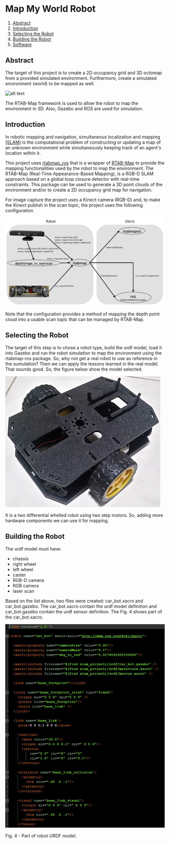 # Map My World Robot #

1. [Abstract](#abs)
2. [Introduction](#intro)
2. [Selecting the Robot](#sel_robot)
2. [Building the Robot](#buid_robot)
3. [Software](#soft)

[image_0]: ./images/giphy.gif
[image_1]: ./images/kinect.jpg
[image_2]: ./images/real_robot.jpg
[image_3]: ./images/car_bot_urdf.jpg

## Abstract <a id='abs'></a>

The target of this project is to create a 2D occupancy grid and 3D octomap from a provided simulated environment. Furthermore, create a simulated environment (world) to be mapped as well.

![alt text][image_0]

The RTAB-Map framework is used to allow the robot to map the environment in 3D. Also, Gazebo and ROS are used for simulation.

## Introduction <a id='intro'></a>

In robotic mapping and navigation, simultaneous localization and mapping [(SLAM)](https://en.wikipedia.org/wiki/Simultaneous_localization_and_mapping) is the computational problem of constructing or updating a map of an unknown environment while simultaneously keeping track of an agent's location within it.

This project uses [rtabmap_ros](http://wiki.ros.org/rtabmap_ros) that is a wrapper of [RTAB-Map](http://introlab.github.io/rtabmap/) to provide the mapping functionalities used by the robot to map the environment. The RTAB-Map (Real-Time Appearance-Based Mapping), is a RGB-D SLAM approach based on a global loop closure detector with real-time constraints. This package can be used to generate a 3D point clouds of the environment and/or to create a 2D occupancy grid map for navigation.

For image capture the project uses a Kinect camera (RGB-D) and, to make the Kinect publish in the scan topic, the project uses the following configuration.

![alt text][image_1]

Note that the configuration provides a method of mapping the depth point cloud into a usable scan topic that can be managed by RTAB-Map.

## Selecting the Robot <a id='sel_robot'></a>

The target of this step is to chose a robot type, build the urdf model, load it into Gazebo and run the robot simulation to map the environment using the rtabmap-ros package.
So, why not get a real robot to use as reference in the sumulation? Then we can apply the lessons learned in the real model. That sounds good. So, the figure below show the model selected.

![alt text][image_2]

It is a two differential whelled robot using two step motors. So, adding more hardware components we can use it for mapping.

## Building the Robot <a id='build_robot'></a>

The urdf model must have:

- chassis
- right wheel
- left wheel
- caster
- RGB-D camera
- RGB camera
- laser scan

Based on the list above, two files were created: car_bot.xacro and car_bot.gazebo. The car_bot.xacro contain the urdf model definition and car_bot.gazebo contain the urdf sensor definition. The Fig. 4 shows part of the car_bot.xacro. 

![alt text][image_3]

Fig. 4 - Part of robot URDF model.


